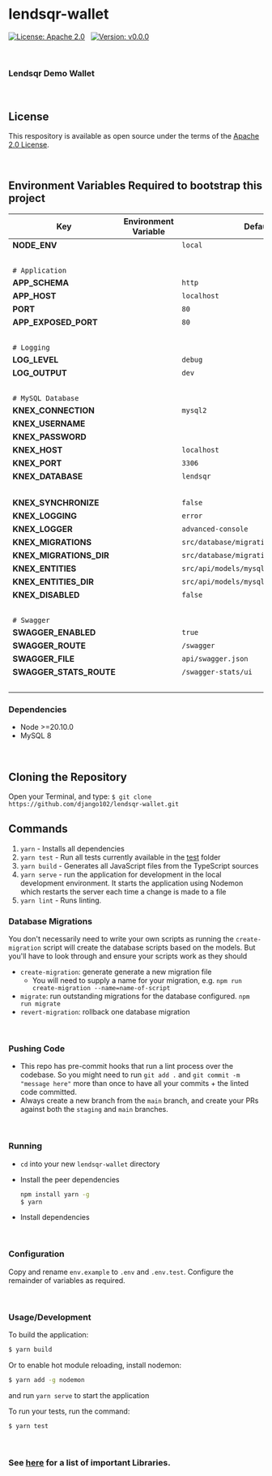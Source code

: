 # lendsqr-wallet

[![License: Apache 2.0](https://img.shields.io/badge/License-Apache_2.0-blue.svg)](LICENSE.)
&nbsp;
[![Version: v0.0.0](https://img.shields.io/badge/lendsqr-wallet-v0.0.0-blue?style=flat&logo=money)](CHANGELOG.md)
&nbsp;


&nbsp;

### Lendsqr Demo Wallet

&nbsp;

## License
This respository is available as open source under the terms of the [Apache 2.0 License](https://opensource.org/licenses/Apache-2.0).


&nbsp;

## Environment Variables Required to bootstrap this project

| Key                        | Environment Variable   | Default                                                                                           |
| -------------------------- | ---------------------- | ------------------------------------------------------------------------------------------------- |
| **NODE_ENV**               |                        | `local`                                                                                           |
| &nbsp;                     |                        |                                                                                                   |
| `# Application`            |                        |                                                                                                   |
| **APP_SCHEMA**             |                        | `http`                                                                                            |
| **APP_HOST**               |                        | `localhost`                                                                                       |
| **PORT**                   |                        | `80`                                                                                              |
| **APP_EXPOSED_PORT**       |                        | `80`                                                                                              |
| &nbsp;                     |                        |                                                                                                   |
| `# Logging`                |                        |                                                                                                   |
| **LOG_LEVEL**              |                        | `debug`                                                                                           |
| **LOG_OUTPUT**             |                        | `dev`                                                                                             |
| &nbsp;                     |                        |                                                                                                   |
| `# MySQL Database`         |                        |                                                                                                   |
| **KNEX_CONNECTION**        |                        | `mysql2`                                                                                          |
| **KNEX_USERNAME**          |                        |                                                                                                   |
| **KNEX_PASSWORD**          |                        |                                                                                                   |
| **KNEX_HOST**              |                        | `localhost`                                                                                       |
| **KNEX_PORT**              |                        | `3306`                                                                                            |
| **KNEX_DATABASE**          |                        | `lendsqr`                                                                                         |
| &nbsp;                     |                        |                                                                                                   |
| **KNEX_SYNCHRONIZE**       |                        | `false`                                                                                           |
| **KNEX_LOGGING**           |                        | `error`                                                                                           |
| **KNEX_LOGGER**            |                        | `advanced-console`                                                                                |
| **KNEX_MIGRATIONS**        |                        | `src/database/migrations/mysql/**/*.ts`                                                           |
| **KNEX_MIGRATIONS_DIR**    |                        | `src/database/migrations/mysql`                                                                   |
| **KNEX_ENTITIES**          |                        | `src/api/models/mysql/**/*.ts`                                                                    |
| **KNEX_ENTITIES_DIR**      |                        | `src/api/models/mysql`                                                                            |
| **KNEX_DISABLED**          |                        | `false`                                                                                           |
| &nbsp;                     |                        |                                                                                                   |
| `# Swagger`                |                        |                                                                                                   |
| **SWAGGER_ENABLED**        |                        | `true`                                                                                            |
| **SWAGGER_ROUTE**          |                        | `/swagger`                                                                                        |
| **SWAGGER_FILE**           |                        | `api/swagger.json`                                                                                |
| **SWAGGER_STATS_ROUTE**    |                        | `/swagger-stats/ui`                                                                               |
| &nbsp;                     |                        |                                                                                                   |



### Dependencies
- Node >=20.10.0
- MySQL 8

&nbsp;

## Cloning the Repository
Open your Terminal, and type:
`$ git clone https://github.com/django102/lendsqr-wallet.git`


## Commands
1. `yarn` - Installs all dependencies
2. `yarn test` - Run all tests currently available in the [test](test) folder
3. `yarn build` - Generates all JavaScript files from the TypeScript sources
4. `yarn serve` - run the application for development in the local development environment. It starts the application using Nodemon which restarts the server each time a change is made to a file
5. `yarn lint` - Runs linting.



### Database Migrations
You don't necessarily need to write your own scripts as running the `create-migration` script will create the database scripts based on the models. But you'll have to look through and ensure your scripts work as they should

- `create-migration`: generate generate a new migration file
  - You will need to supply a name for your migration, e.g. `npm run create-migration --name=name-of-script`
- `migrate`: run outstanding migrations for the database configured. `npm run migrate`
- `revert-migration`: rollback one database migration


&nbsp;

### Pushing Code
- This repo has pre-commit hooks that run a lint process over the codebase. So you might need to run `git add .` and `git commit -m "message here"` more than once to have all your commits + the linted code committed.
- Always create a new branch from the `main` branch, and create your PRs against both the `staging` and `main` branches.


&nbsp;

### Running

- `cd` into your new `lendsqr-wallet` directory
- Install the peer dependencies

  ```bash
  npm install yarn -g
  $ yarn
  ```

- Install dependencies

&nbsp;

### Configuration
Copy and rename `env.example` to `.env` and `.env.test`. Configure the remainder of variables as required.

&nbsp;

### Usage/Development

To build the application:
```bash
$ yarn build
```

Or to enable hot module reloading, install nodemon:
```bash
$ yarn add -g nodemon
```
and run `yarn serve` to start the application

To run your tests, run the command:
```bash
$ yarn test
```

&nbsp;

### See [here](README_LIBRARIES.md) for a list of important Libraries.